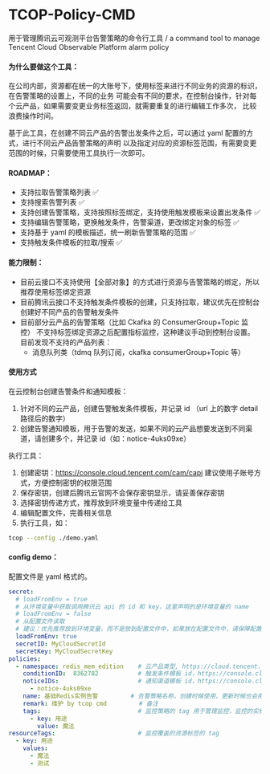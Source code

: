 # TCOP-Policy-CMD
用于管理腾讯云可观测平台告警策略的命令行工具 / a command tool to manage Tencent Cloud Observable Platform alarm policy

#### 为什么要做这个工具：
在公司内部，资源都在统一的大账号下，使用标签来进行不同业务的资源的标识，在告警策略的设置上，不同的业务
可能会有不同的要求，在控制台操作，针对每个云产品，如果需要变更业务标签返回，就需要重复的进行编辑工作多次，
比较浪费操作时间。

基于此工具，在创建不同云产品的告警出发条件之后，可以通过 yaml 配置的方式，进行不同云产品告警策略的声明
以及指定对应的资源标签范围，有需要变更范围的时候，只需要使用工具执行一次即可。

#### ROADMAP：
- 支持拉取告警策略列表 ✅
- 支持搜索告警列表 ✅
- 支持创建告警策略，支持按照标签绑定，支持使用触发模板来设置出发条件 ✅ 
- 支持编辑告警策略，更换触发条件，告警渠道，更改绑定对象的标签 ✅
- 支持基于 yaml 的模板描述，统一刷新告警策略的范围 ✅
- 支持触发条件模板的拉取/搜索 ✅

#### 能力限制：
- 目前云接口不支持使用【全部对象】的方式进行资源与告警策略的绑定，所以推荐使用标签绑定资源
- 目前腾讯云接口不支持触发条件模板的创建，只支持拉取，建议优先在控制台创建好不同产品的告警触发条件
- 目前部分云产品的告警策略（比如 Ckafka 的 ConsumerGroup+Topic 监控）
不支持标签绑定资源之后配置指标监控，这种建议手动到控制台设置。
  目前发现不支持的产品列表：
  - 消息队列类（tdmq 队列订阅，ckafka consumerGroup+Topic 等）

#### 使用方式

在云控制台创建告警条件和通知模板：

1. 针对不同的云产品，创建告警触发条件模板，并记录 id （url 上的数字 detail 路径后的数字）
2. 创建告警通知模板，用于告警的发送，如果不同的云产品想要发送到不同渠道，请创建多个，并记录 id（如：notice-4uks09xe）

执行工具：

1. 创建密钥：https://console.cloud.tencent.com/cam/capi 建议使用子账号方式，方便控制密钥的权限范围
2. 保存密钥，创建后腾讯云官网不会保存密钥显示，请妥善保存密钥
3. 选择密钥传递方式，推荐放到环境变量中传递给工具
4. 编辑配置文件，完善相关信息
5. 执行工具，如：

```bash
tcop --config ./demo.yaml
```

#### config demo：

配置文件是 yaml 格式的。

```yaml
secret:
  # loadFromEnv = true
  # 从环境变量中获取调用腾讯云 api 的 id 和 key，这里声明的是环境变量的 name
  # loadFromEnv = false
  # 从配置文件读取
  # 建议：优先推荐放到环境变量，而不是放到配置文件中，如果放在配置文件中，请保障配置文件不提交到 git 仓库中
  loadFromEnv: true
  secretID: MyCloudSecretId
  secretKey: MyCloudSecretKey
policies:
  - namespace: redis_mem_edition    # 云产品类型, https://cloud.tencent.com/document/product/248/50397 查看全部
    conditionID:  8362782           # 触发条件模板 id，https://console.cloud.tencent.com/monitor/alarm/template 查看
    noticeIDs:                      # 通知渠道模板 id，https://console.cloud.tencent.com/monitor/alarm/notice 查看
      - notice-4uks09xe
    name: 基础Redis实例告警         # 告警策略名称，创建时候使用，更新时候也会用这个查询后修改
    remark: 维护 by tcop cmd         # 备注
    tags:                           # 监控策略的 tag 用于管理监控，监控的实例无关
      - key: 用途
        value: 魔法
resourceTags:                       # 监控覆盖的资源标签的 tag
  - key: 用途
    values:
      - 魔法
      - 测试
```